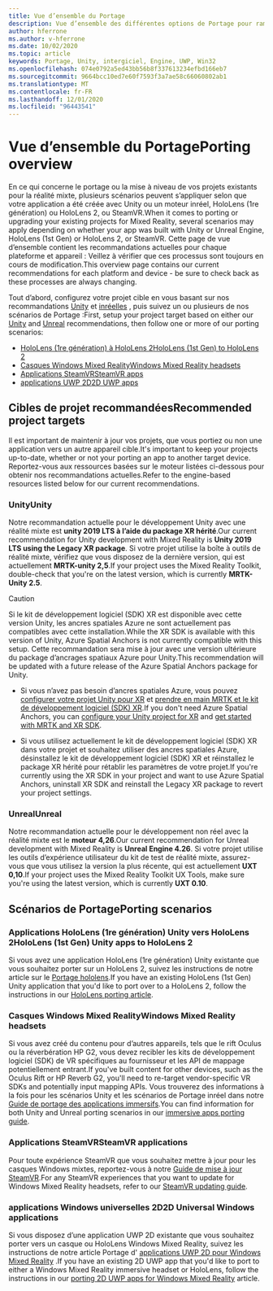 ```yaml
---
title: Vue d’ensemble du Portage
description: Vue d’ensemble des différentes options de Portage pour ramener les applications existantes à la réalité mixte.
author: hferrone
ms.author: v-hferrone
ms.date: 10/02/2020
ms.topic: article
keywords: Portage, Unity, intergiciel, Engine, UWP, Win32
ms.openlocfilehash: 074e0792a5ed43bb56b8f337613234efbd166eb7
ms.sourcegitcommit: 9664bcc10ed7e60f7593f3a7ae58c66060802ab1
ms.translationtype: MT
ms.contentlocale: fr-FR
ms.lasthandoff: 12/01/2020
ms.locfileid: "96443541"
---
```

# <a name="porting-overview"></a><span data-ttu-id="f8c8a-104">Vue d’ensemble du Portage</span><span class="sxs-lookup"><span data-stu-id="f8c8a-104">Porting overview</span></span>

<span data-ttu-id="f8c8a-105">En ce qui concerne le portage ou la mise à niveau de vos projets existants pour la réalité mixte, plusieurs scénarios peuvent s’appliquer selon que votre application a été créée avec Unity ou un moteur inréel, HoloLens (1re génération) ou HoloLens 2, ou SteamVR.</span><span class="sxs-lookup"><span data-stu-id="f8c8a-105">When it comes to porting or upgrading your existing projects for Mixed Reality, several scenarios may apply depending on whether your app was built with Unity or Unreal Engine, HoloLens (1st Gen) or HoloLens 2, or SteamVR.</span></span> <span data-ttu-id="f8c8a-106">Cette page de vue d’ensemble contient les recommandations actuelles pour chaque plateforme et appareil : Veillez à vérifier que ces processus sont toujours en cours de modification.</span><span class="sxs-lookup"><span data-stu-id="f8c8a-106">This overview page contains our current recommendations for each platform and device - be sure to check back as these processes are always changing.</span></span>

<span data-ttu-id="f8c8a-107">Tout d’abord, configurez votre projet cible en vous basant sur nos recommandations [Unity](#unity) et [inréelles](#unreal) , puis suivez un ou plusieurs de nos scénarios de Portage :</span><span class="sxs-lookup"><span data-stu-id="f8c8a-107">First, setup your project target based on either our [Unity](#unity) and [Unreal](#unreal) recommendations, then follow one or more of our porting scenarios:</span></span>

- [<span data-ttu-id="f8c8a-108">HoloLens (1re génération) à HoloLens 2</span><span class="sxs-lookup"><span data-stu-id="f8c8a-108">HoloLens (1st Gen) to HoloLens 2</span></span>](#hololens-1st-gen-unity-apps-to-hololens-2)
- [<span data-ttu-id="f8c8a-109">Casques Windows Mixed Reality</span><span class="sxs-lookup"><span data-stu-id="f8c8a-109">Windows Mixed Reality headsets</span></span>](#windows-mixed-reality-headsets)
- [<span data-ttu-id="f8c8a-110">Applications SteamVR</span><span class="sxs-lookup"><span data-stu-id="f8c8a-110">SteamVR apps</span></span>](#steamvr-applications)
- [<span data-ttu-id="f8c8a-111">applications UWP 2D</span><span class="sxs-lookup"><span data-stu-id="f8c8a-111">2D UWP apps</span></span>](#2d-universal-windows-applications)

## <a name="recommended-project-targets"></a><span data-ttu-id="f8c8a-112">Cibles de projet recommandées</span><span class="sxs-lookup"><span data-stu-id="f8c8a-112">Recommended project targets</span></span>

<span data-ttu-id="f8c8a-113">Il est important de maintenir à jour vos projets, que vous portiez ou non une application vers un autre appareil cible.</span><span class="sxs-lookup"><span data-stu-id="f8c8a-113">It's important to keep your projects up-to-date, whether or not your porting an app to another target device.</span></span> <span data-ttu-id="f8c8a-114">Reportez-vous aux ressources basées sur le moteur listées ci-dessous pour obtenir nos recommandations actuelles.</span><span class="sxs-lookup"><span data-stu-id="f8c8a-114">Refer to the engine-based resources listed below for our current recommendations.</span></span>

### <a name="unity"></a><span data-ttu-id="f8c8a-115">Unity</span><span class="sxs-lookup"><span data-stu-id="f8c8a-115">Unity</span></span>

<span data-ttu-id="f8c8a-116">Notre recommandation actuelle pour le développement Unity avec une réalité mixte est **unity 2019 LTS à l’aide du package XR hérité**.</span><span class="sxs-lookup"><span data-stu-id="f8c8a-116">Our current recommendation for Unity development with Mixed Reality is **Unity 2019 LTS using the Legacy XR package**.</span></span> <span data-ttu-id="f8c8a-117">Si votre projet utilise la boîte à outils de réalité mixte, vérifiez que vous disposez de la dernière version, qui est actuellement **MRTK-unity 2,5**.</span><span class="sxs-lookup"><span data-stu-id="f8c8a-117">If your project uses the Mixed Reality Toolkit, double-check that you're on the latest version, which is currently **MRTK-Unity 2.5**.</span></span>

> [!CAUTION]
> <span data-ttu-id="f8c8a-118">Si le kit de développement logiciel (SDK) XR est disponible avec cette version Unity, les ancres spatiales Azure ne sont actuellement pas compatibles avec cette installation.</span><span class="sxs-lookup"><span data-stu-id="f8c8a-118">While the XR SDK is available with this version of Unity, Azure Spatial Anchors is not currently compatible with this setup.</span></span> <span data-ttu-id="f8c8a-119">Cette recommandation sera mise à jour avec une version ultérieure du package d’ancrages spatiaux Azure pour Unity.</span><span class="sxs-lookup"><span data-stu-id="f8c8a-119">This recommendation will be updated with a future release of the Azure Spatial Anchors package for Unity.</span></span> 
> 
> * <span data-ttu-id="f8c8a-120">Si vous n’avez pas besoin d’ancres spatiales Azure, vous pouvez [configurer votre projet Unity pour XR](https://docs.unity3d.com/Manual/configuring-project-for-xr.html) et [prendre en main MRTK et le kit de développement logiciel (SDK) XR](https://microsoft.github.io/MixedRealityToolkit-Unity/Documentation/GettingStartedWithMRTKAndXRSDK.html).</span><span class="sxs-lookup"><span data-stu-id="f8c8a-120">If you don't need Azure Spatial Anchors, you can [configure your Unity project for XR](https://docs.unity3d.com/Manual/configuring-project-for-xr.html) and [get started with MRTK and XR SDK](https://microsoft.github.io/MixedRealityToolkit-Unity/Documentation/GettingStartedWithMRTKAndXRSDK.html).</span></span>
> 
> * <span data-ttu-id="f8c8a-121">Si vous utilisez actuellement le kit de développement logiciel (SDK) XR dans votre projet et souhaitez utiliser des ancres spatiales Azure, désinstallez le kit de développement logiciel (SDK) XR et réinstallez le package XR hérité pour rétablir les paramètres de votre projet.</span><span class="sxs-lookup"><span data-stu-id="f8c8a-121">If you're currently using the XR SDK in your project and want to use Azure Spatial Anchors, uninstall XR SDK and reinstall the Legacy XR package to revert your project settings.</span></span>


### <a name="unreal"></a><span data-ttu-id="f8c8a-122">Unreal</span><span class="sxs-lookup"><span data-stu-id="f8c8a-122">Unreal</span></span> 

<span data-ttu-id="f8c8a-123">Notre recommandation actuelle pour le développement non réel avec la réalité mixte est le **moteur 4,26**.</span><span class="sxs-lookup"><span data-stu-id="f8c8a-123">Our current recommendation for Unreal development with Mixed Reality is **Unreal Engine 4.26**.</span></span> <span data-ttu-id="f8c8a-124">Si votre projet utilise les outils d’expérience utilisateur du kit de test de réalité mixte, assurez-vous que vous utilisez la version la plus récente, qui est actuellement **UXT 0,10**.</span><span class="sxs-lookup"><span data-stu-id="f8c8a-124">If your project uses the Mixed Reality Toolkit UX Tools, make sure you're using the latest version, which is currently **UXT 0.10**.</span></span>

## <a name="porting-scenarios"></a><span data-ttu-id="f8c8a-125">Scénarios de Portage</span><span class="sxs-lookup"><span data-stu-id="f8c8a-125">Porting scenarios</span></span>

### <a name="hololens-1st-gen-unity-apps-to-hololens-2"></a><span data-ttu-id="f8c8a-126">Applications HoloLens (1re génération) Unity vers HoloLens 2</span><span class="sxs-lookup"><span data-stu-id="f8c8a-126">HoloLens (1st Gen) Unity apps to HoloLens 2</span></span>

<span data-ttu-id="f8c8a-127">Si vous avez une application HoloLens (1re génération) Unity existante que vous souhaitez porter sur un HoloLens 2, suivez les instructions de notre article sur le [Portage hololens](../unity/mrtk-porting-guide.md).</span><span class="sxs-lookup"><span data-stu-id="f8c8a-127">If you have an existing HoloLens (1st Gen) Unity application that you'd like to port over to a HoloLens 2, follow the instructions in our [HoloLens porting article](../unity/mrtk-porting-guide.md).</span></span>

### <a name="windows-mixed-reality-headsets"></a><span data-ttu-id="f8c8a-128">Casques Windows Mixed Reality</span><span class="sxs-lookup"><span data-stu-id="f8c8a-128">Windows Mixed Reality headsets</span></span>

<span data-ttu-id="f8c8a-129">Si vous avez créé du contenu pour d’autres appareils, tels que le rift Oculus ou la réverbération HP G2, vous devez recibler les kits de développement logiciel (SDK) de VR spécifiques au fournisseur et les API de mappage potentiellement entrant.</span><span class="sxs-lookup"><span data-stu-id="f8c8a-129">If you've built content for other devices, such as the Oculus Rift or HP Reverb G2, you'll need to re-target vendor-specific VR SDKs and potentially input mapping APIs.</span></span> <span data-ttu-id="f8c8a-130">Vous trouverez des informations à la fois pour les scénarios Unity et les scénarios de Portage inréel dans notre [Guide de portage des applications immersifs](porting-guides.md).</span><span class="sxs-lookup"><span data-stu-id="f8c8a-130">You can find information for both Unity and Unreal porting scenarios in our [immersive apps porting guide](porting-guides.md).</span></span>

### <a name="steamvr-applications"></a><span data-ttu-id="f8c8a-131">Applications SteamVR</span><span class="sxs-lookup"><span data-stu-id="f8c8a-131">SteamVR applications</span></span>

<span data-ttu-id="f8c8a-132">Pour toute expérience SteamVR que vous souhaitez mettre à jour pour les casques Windows mixtes, reportez-vous à notre [Guide de mise à jour SteamVR](updating-your-steamvr-application-for-windows-mixed-reality.md).</span><span class="sxs-lookup"><span data-stu-id="f8c8a-132">For any SteamVR experiences that you want to update for Windows Mixed Reality headsets, refer to our [SteamVR updating guide](updating-your-steamvr-application-for-windows-mixed-reality.md).</span></span>

### <a name="2d-universal-windows-applications"></a><span data-ttu-id="f8c8a-133">applications Windows universelles 2D</span><span class="sxs-lookup"><span data-stu-id="f8c8a-133">2D Universal Windows applications</span></span>

<span data-ttu-id="f8c8a-134">Si vous disposez d’une application UWP 2D existante que vous souhaitez porter vers un casque ou HoloLens Windows Mixed Reality, suivez les instructions de notre article Portage d' [applications UWP 2D pour Windows Mixed Reality](building-2d-apps.md) .</span><span class="sxs-lookup"><span data-stu-id="f8c8a-134">If you have an existing 2D UWP app that you'd like to port to either a Windows Mixed Reality immersive headset or HoloLens, follow the instructions in our [porting 2D UWP apps for Windows Mixed Reality](building-2d-apps.md) article.</span></span>

